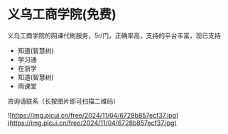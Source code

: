 # 义乌工商学院(免费)

义乌工商学院的网课代刷服务，5r/门，正确率高，支持的平台丰富，现已支持
- 知道(智慧树)
- 学习通
- 在浙学
- 知道(智慧树)
- 雨课堂

咨询请联系（长按图片即可扫描二维码）

![https://img.picui.cn/free/2024/11/04/6728b857ecf37.jpg](https://img.picui.cn/free/2024/11/04/6728b857ecf37.jpg)
